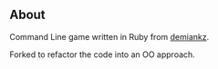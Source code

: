 ## About

Command Line game written in Ruby from [demiankz](https://github.com/demiankz/escapezeta).

Forked to refactor the code into an OO approach.